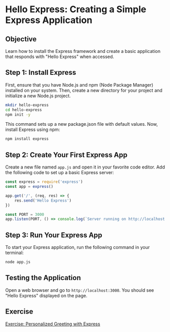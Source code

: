# Hello Express: Creating a Simple Express Application

## Objective
Learn how to install the Express framework and create a basic application that responds with "Hello Express" when accessed.

## Step 1: Install Express
First, ensure that you have Node.js and npm (Node Package Manager) installed on your system. Then, create a new directory for your project and initialize a new Node.js project.

```bash
mkdir hello-express
cd hello-express
npm init -y
```

This command sets up a new package.json file with default values. Now, install Express using npm:

```bash
npm install express
```

## Step 2: Create Your First Express App
Create a new file named `app.js` and open it in your favorite code editor. Add the following code to set up a basic Express server:

```javascript
const express = require('express')
const app = express()

app.get('/', (req, res) => {
    res.send('Hello Express')
})

const PORT = 3000
app.listen(PORT, () => console.log(`Server running on http://localhost:${PORT}`))
```

## Step 3: Run Your Express App
To start your Express application, run the following command in your terminal:

```bash
node app.js
```

## Testing the Application
Open a web browser and go to `http://localhost:3000`. You should see "Hello Express" displayed on the page.


## Exercise

[Exercise: Personalized Greeting with Express](exercise.md)
